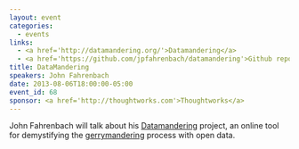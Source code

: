 ```yaml
---
layout: event
categories: 
  - events
links:
  - <a href='http://datamandering.org/'>Datamandering</a>
  - <a href='https://github.com/jpfahrenbach/datamandering'>Github repo</a>
title: DataMandering
speakers: John Fahrenbach
date: 2013-08-06T18:00:00-05:00
event_id: 68
sponsor: <a href='http://thoughtworks.com'>Thoughtworks</a>
---
```


<p>John Fahrenbach will talk about his <a href='http://datamandering.org/'>Datamandering</a> project, an online tool for demystifying the <a href='http://en.wikipedia.org/wiki/Gerrymandering'>gerrymandering</a> process with open data.</p>
